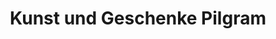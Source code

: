 ---
title: "Kunst und Geschenke Pilgram"
url: /klagenfurt-am-woerthersee/kunst-und-geschenke-pilgram/
shop: Andenken
---